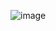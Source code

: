 ![image](https://github.com/rafia9005/STARTER-PACK-EXPRESS/assets/70046808/8f7aaffc-d6d8-48fa-accd-ae83d8777f6f)
